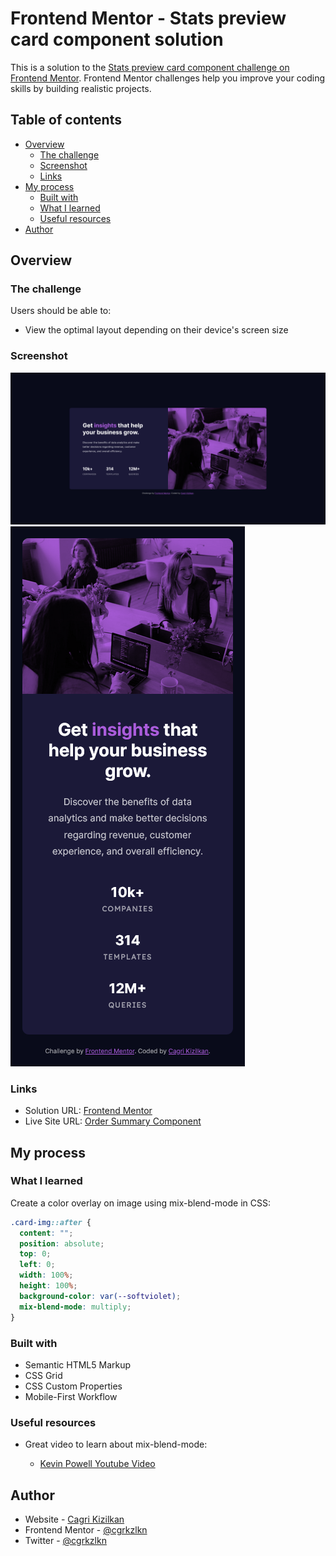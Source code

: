 # Frontend Mentor - Stats preview card component solution

This is a solution to the [Stats preview card component challenge on Frontend Mentor](https://www.frontendmentor.io/challenges/stats-preview-card-component-8JqbgoU62). Frontend Mentor challenges help you improve your coding skills by building realistic projects.

## Table of contents

- [Overview](#overview)
  - [The challenge](#the-challenge)
  - [Screenshot](#screenshot)
  - [Links](#links)
- [My process](#my-process)
  - [Built with](#built-with)
  - [What I learned](#what-i-learned)
  - [Useful resources](#useful-resources)
- [Author](#author)

## Overview

### The challenge

Users should be able to:

- View the optimal layout depending on their device's screen size

### Screenshot

![](./images/screenshot-desktop.png)
![](./images/screenshot-mobile.png)

### Links

- Solution URL: [Frontend Mentor]()
- Live Site URL: [Order Summary Component](https://cgrkzlkn.github.io/stats-preview-card/)

## My process

### What I learned

Create a color overlay on image using mix-blend-mode in CSS:

```css
.card-img::after {
  content: "";
  position: absolute;
  top: 0;
  left: 0;
  width: 100%;
  height: 100%;
  background-color: var(--softviolet);
  mix-blend-mode: multiply;
}
```

### Built with

- Semantic HTML5 Markup
- CSS Grid
- CSS Custom Properties
- Mobile-First Workflow

### Useful resources

- Great video to learn about mix-blend-mode:

  - [Kevin Powell Youtube Video](https://youtu.be/TAA89nkEuhw)

## Author

- Website - [Cagri Kizilkan](https://cagrikizilkan.com)
- Frontend Mentor - [@cgrkzlkn](https://www.frontendmentor.io/profile/cgrkzlkn)
- Twitter - [@cgrkzlkn](https://www.twitter.com/cgrkzlkn)
